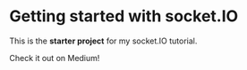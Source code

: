# Getting started with socket.IO
This is the **starter project** for my socket.IO tutorial.

Check it out on Medium!

[]()